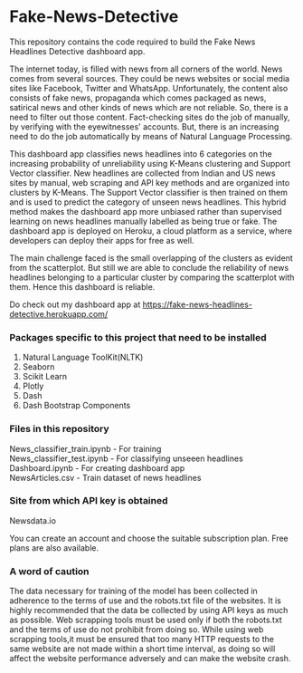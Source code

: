 # Fake-News-Detective
This repository contains the code required to build the Fake News Headlines Detective dashboard app. 

The internet today, is filled with news from all corners of the world. News comes from several sources. They could be news websites or social media sites like Facebook, Twitter and WhatsApp. Unfortunately, the content also consists of fake news, propaganda which comes packaged as news, satirical news and other kinds of news which are not reliable. So, there is a need to filter out those content. Fact-checking sites do the job of manually, by verifying with the eyewitnesses' accounts. But, there is an increasing need to do the job automatically by means of Natural Language Processing.

This dashboard app classifies news headlines into 6 categories on the increasing probability of unreliability using K-Means clustering and Support Vector classifier. New headlines are collected from Indian and US news sites by manual, web scraping and API key methods and are organized into clusters by K-Means. The Support Vector classifier is then trained on them and is used to predict the category of unseen news headlines. This hybrid method makes the dashboard app more unbiased rather than supervised learning on news headlines manually labelled as being true or fake. The dashboard app is deployed on Heroku, a cloud platform as a service, where developers can deploy their apps for free as well. 

The main challenge faced is the small overlapping of the clusters as evident from the scatterplot. But still we are able to conclude the reliability of news headlines belonging to a particular cluster by comparing the scatterplot with them. Hence this dashboard is reliable.

Do check out my dashboard app at https://fake-news-headlines-detective.herokuapp.com/

<h3> Packages specific to this project that need to be installed </h3>

1. Natural Language ToolKit(NLTK)
2. Seaborn 
3. Scikit Learn
4. Plotly
5. Dash
6. Dash Bootstrap Components

<h3> Files in this repository </h3>

News_classifier_train.ipynb - For training<br>
News_classifier_test.ipynb - For classifying unseeen headlines<br>
Dashboard.ipynb - For creating dashboard app<br>
NewsArticles.csv - Train dataset of news headlines<br>

<h3> Site from which API key is obtained </h3>

Newsdata.io

You can create an account and choose the suitable subscription plan. Free plans are also available. 


<h3> A word of caution </h3>

The data necessary for training of the model has been collected in adherence to the terms of use and the robots.txt file of the websites. It is highly recommended that the data be collected by using API keys as much as possible. Web scrapping tools must be used only if both the robots.txt and the terms of use do not prohibit from doing so. While using web scrapping tools,it must be ensured that too many HTTP requests to the same website are not made within a short time interval, as doing so will affect the website performance adversely and can make the website crash. 
